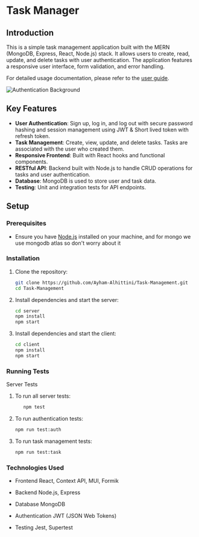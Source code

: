# Task Manager

## Introduction
This is a simple task management application built with the MERN (MongoDB, Express, React, Node.js) stack. It allows users to create, read, update, and delete tasks with user authentication. The application features a responsive user interface, form validation, and error handling. 

For detailed usage documentation, please refer to the [user guide](https://scribehow.com/shared/Create_account_and_manage_tasks_tutorial__RTm5KaA1SGWlBXM7Cs09cA).

![Authentication Background](https://atypon-task-management.s3.eu-north-1.amazonaws.com/auth-background.jpg)

## Key Features
- **User Authentication**: Sign up, log in, and log out with secure password hashing and session management using JWT & Short lived token with refresh token.
- **Task Management**: Create, view, update, and delete tasks. Tasks are associated with the user who created them.
- **Responsive Frontend**: Built with React hooks and functional components.
- **RESTful API**: Backend built with Node.js to handle CRUD operations for tasks and user authentication.
- **Database**: MongoDB is used to store user and task data.
- **Testing**: Unit and integration tests for API endpoints.

## Setup

### Prerequisites
- Ensure you have [Node.js](https://nodejs.org/) installed on your machine, and for mongo we use mongodb atlas so don't worry about it

### Installation
1. Clone the repository:
   ```bash
   git clone https://github.com/Ayham-Alhittini/Task-Management.git
   cd Task-Management
2. Install dependencies and start the server:
   ```bash
   cd server
   npm install
   npm start
3. Install dependencies and start the client:
   ```bash
   cd client
   npm install
   npm start

### Running Tests
   Server Tests

1. To run all server tests:
   ```bash
      npm test
2. To run authentication tests:
   ```bash
   npm run test:auth
3. To run task management tests:
   ```bash
   npm run test:task

   
### Technologies Used
* Frontend
React,
Context API,
MUI,
Formik

* Backend
Node.js,
Express

* Database
MongoDB

* Authentication
JWT (JSON Web Tokens)

* Testing
Jest,
Supertest